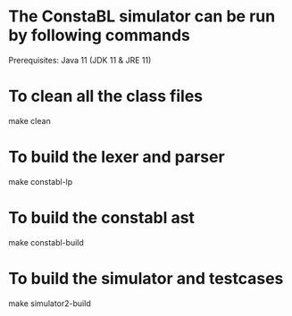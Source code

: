 # The ConstaBL simulator can be run by following commands

Prerequisites: Java 11 (JDK 11 & JRE 11)

# To clean all the class files

make clean

# To build the lexer and parser

make constabl-lp

# To build the constabl ast

make constabl-build

# To build the simulator and testcases

make simulator2-build

